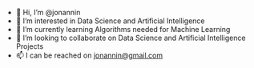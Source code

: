 - 👋 Hi, I’m @jonannin
- 👀 I’m interested in Data Science and Artificial Intelligence
- 🌱 I’m currently learning Algorithms needed for Machine Learning
- 💞️ I’m looking to collaborate on Data Science and Artificial Intelligence Projects
- 📫 I can be reached on jonannin@gmail.com

<!---
jonannin/jonannin is a ✨ special ✨ repository because its `README.md` (this file) appears on your GitHub profile.
You can click the Preview link to take a look at your changes.
--->
